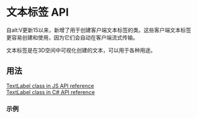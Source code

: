 # 文本标签 API

自alt:V更新15以来，新增了用于创建客户端文本标签的类。这些客户端文本标签更容易创建和使用，因为它们会自动在客户端流式传输。

文本标签是在3D空间中可视化创建的文本，可以用于各种用途。

## 用法

[TextLabel class in JS API reference](https://docs.altv.mp/js/api/alt-client.TextLabel.html)<br>
[TextLabel class in C# API reference](https://docs.altv.mp/cs/api/AltV.Net.Client.Elements.Entities.TextLabel.html)<br>

### 示例
